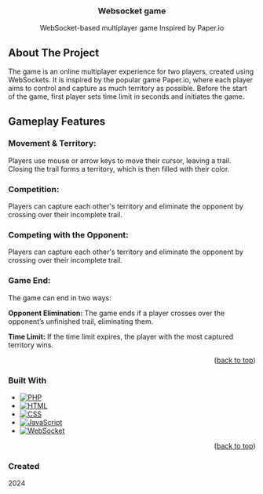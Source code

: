 <a id="readme-top"></a>

<!-- HEADER -->
<div align="center">
  <h3 align="center">Websocket game</h1>
  <p align="center">
    WebSocket-based multiplayer game Inspired by Paper.io
  </p>
</div>

<!-- ABOUT THE PROJECT -->
## About The Project

The game is an online multiplayer experience for two players, created using WebSockets.
It is inspired by the popular game Paper.io, where each player aims to control and capture as much territory as possible.
Before the start of the game, first player sets time limit in seconds and initiates the game. 

## Gameplay Features
### Movement & Territory:
Players use mouse or arrow keys to move their cursor, leaving a trail. Closing the trail forms a territory, which is then filled with their color.

### Competition:
Players can capture each other's territory and eliminate the opponent by crossing over their incomplete trail.

### Competing with the Opponent:
Players can capture each other's territory and eliminate the opponent by crossing over their incomplete trail.

### Game End:
The game can end in two ways:

**Opponent Elimination:** The game ends if a player crosses over the opponent’s unfinished trail, eliminating them.

**Time Limit:** If the time limit expires, the player with the most captured territory wins.

<p align="right">(<a href="#readme-top">back to top</a>)</p>

<!-- TOOLS -->
### Built With

* [![PHP][PHP.com]][PHP-url]
* [![HTML][HTML.com]][HTML-url]
* [![CSS][CSS.com]][CSS-url]
* [![JavaScript][JS.com]][JS-url]
* [![WebSocket][WS.com]][WS-url]

<p align="right">(<a href="#readme-top">back to top</a>)</p>

<!-- LINKS -->
[PHP.com]: https://img.shields.io/badge/PHP-777BB4?style=for-the-badge&logo=php&logoColor=white
[PHP-url]: https://www.php.net/
[HTML.com]: https://img.shields.io/badge/HTML-E34F26?style=for-the-badge&logo=html5&logoColor=white
[HTML-url]: https://developer.mozilla.org/en-US/docs/Web/HTML
[CSS.com]: https://img.shields.io/badge/CSS-1572B6?style=for-the-badge&logo=css3&logoColor=white
[CSS-url]: https://developer.mozilla.org/en-US/docs/Web/CSS
[JS.com]: https://img.shields.io/badge/JavaScript-F7DF1E?style=for-the-badge&logo=javascript&logoColor=black
[JS-url]: https://developer.mozilla.org/en-US/docs/Web/JavaScript
[WS.com]: https://img.shields.io/badge/WebSocket-1C1C1C?style=for-the-badge&logo=websocket&logoColor=white
[WS-url]: https://developer.mozilla.org/en-US/docs/Web/API/WebSockets_API

### Created
2024
